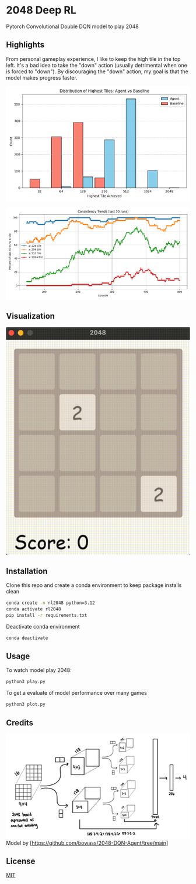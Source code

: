 # 2048 Deep RL

Pytorch Convolutional Double DQN model to play 2048

## Highlights

From personal gameplay experience, I like to keep the high tile in the top left. It's a bad idea to
take the "down" action (usually detrimental when one is forced to "down"). By discouraging the "down" action, my goal is that the model makes progress faster.

![Tile distribution vs random baseline](media/distribution.png)

![Tile consistency during training](media/consistency.png)

## Visualization

![gameplay](media/play.gif)

## Installation
Clone this repo and create a conda environment to keep package installs clean
```bash
conda create -n rl2048 python=3.12
conda activate rl2048
pip install -r requirements.txt
```
Deactivate conda environment
```bash
conda deactivate
```

## Usage
To watch model play 2048:
```bash
python3 play.py
```

To get a evaluate of model performance over many games
```bash
python3 plot.py
```

## Credits
![Model structure](media/model.jpeg)
Model by [https://github.com/bowass/2048-DQN-Agent/tree/main]

## License

[MIT](https://choosealicense.com/licenses/mit/)
